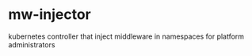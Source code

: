 # mw-injector
kubernetes controller that inject middleware in namespaces for platform administrators
